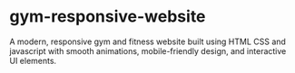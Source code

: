 # gym-responsive-website
A modern, responsive gym and fitness website built using HTML  CSS and javascript with smooth animations, mobile-friendly design, and interactive UI elements.
